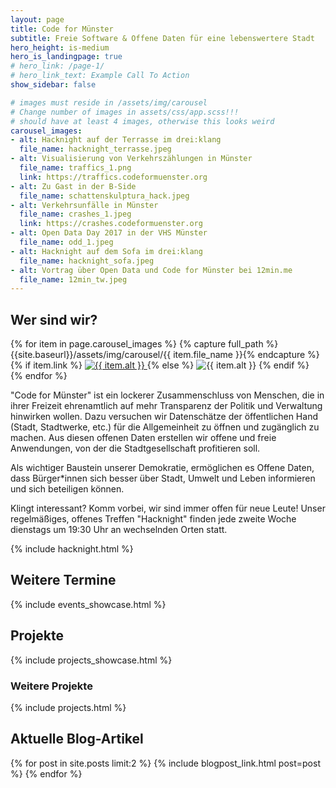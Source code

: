 ```yaml
---
layout: page
title: Code for Münster
subtitle: Freie Software & Offene Daten für eine lebenswertere Stadt
hero_height: is-medium
hero_is_landingpage: true
# hero_link: /page-1/
# hero_link_text: Example Call To Action
show_sidebar: false

# images must reside in /assets/img/carousel
# Change number of images in assets/css/app.scss!!!
# should have at least 4 images, otherwise this looks weird
carousel_images:
- alt: Hacknight auf der Terrasse im drei:klang
  file_name: hacknight_terrasse.jpeg
- alt: Visualisierung von Verkehrszählungen in Münster
  file_name: traffics_1.png
  link: https://traffics.codeformuenster.org
- alt: Zu Gast in der B-Side
  file_name: schattenskulptura_hack.jpeg
- alt: Verkehrsunfälle in Münster
  file_name: crashes_1.jpeg
  link: https://crashes.codeformuenster.org
- alt: Open Data Day 2017 in der VHS Münster
  file_name: odd_1.jpeg
- alt: Hacknight auf dem Sofa im drei:klang
  file_name: hacknight_sofa.jpeg
- alt: Vortrag über Open Data und Code for Münster bei 12min.me
  file_name: 12min_tw.jpeg
---
```



## Wer sind wir?

<div class="Carousel">
  <div class="Carousel-slides">
    {% for item in page.carousel_images %}
    {% capture full_path %}{{site.baseurl}}/assets/img/carousel/{{ item.file_name }}{% endcapture %}
    <div class="Carousel-slide">
      {% if item.link %}
        <a href="{{ item.link }}" class="Carousel-item">
          <img loading="eager" src="{{ full_path }}" alt="{{ item.alt }}">
        </a>
      {% else %}
        <img loading="eager" src="{{ full_path }}" class="Carousel-item" alt="{{ item.alt }}">
      {% endif %}
    </div>
    {% endfor %}
  </div>
</div>

"Code for Münster" ist ein lockerer Zusammenschluss von Menschen, die in ihrer Freizeit ehrenamtlich auf mehr Transparenz der Politik und Verwaltung hinwirken wollen. Dazu versuchen wir Datenschätze der öffentlichen Hand (Stadt, Stadtwerke, etc.) für die Allgemeinheit zu öffnen und zugänglich zu machen. Aus diesen offenen Daten erstellen wir offene und freie Anwendungen, von der die Stadtgesellschaft profitieren soll.

Als wichtiger Baustein unserer Demokratie, ermöglichen es Offene Daten, dass Bürger*innen sich besser über Stadt, Umwelt und Leben informieren und sich beteiligen können.

Klingt interessant? Komm vorbei, wir sind immer offen für neue Leute! Unser regelmäßiges, offenes Treffen "Hacknight" finden jede zweite Woche dienstags um 19:30 Uhr an wechselnden Orten statt.

{% include hacknight.html %}

## Weitere Termine

{% include events_showcase.html %}


## Projekte

{% include projects_showcase.html %}

### Weitere Projekte

{% include projects.html %}

## Aktuelle Blog-Artikel

{% for post in site.posts limit:2 %}
{% include blogpost_link.html post=post %}
{% endfor %}
